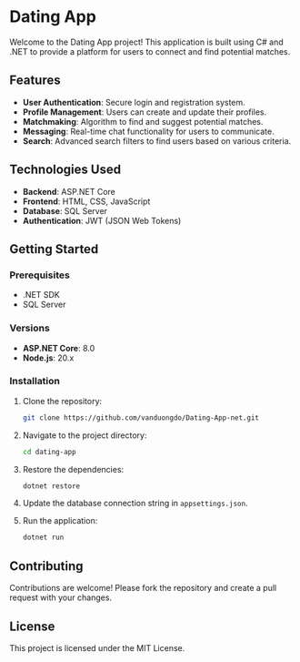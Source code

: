 # Dating App

Welcome to the Dating App project! This application is built using C# and .NET to provide a platform for users to connect and find potential matches.

## Features

- **User Authentication**: Secure login and registration system.
- **Profile Management**: Users can create and update their profiles.
- **Matchmaking**: Algorithm to find and suggest potential matches.
- **Messaging**: Real-time chat functionality for users to communicate.
- **Search**: Advanced search filters to find users based on various criteria.

## Technologies Used

- **Backend**: ASP.NET Core
- **Frontend**: HTML, CSS, JavaScript
- **Database**: SQL Server
- **Authentication**: JWT (JSON Web Tokens)

## Getting Started

### Prerequisites

- .NET SDK
- SQL Server


### Versions

- **ASP.NET Core**: 8.0
- **Node.js**: 20.x


### Installation

1. Clone the repository:
    ```bash
    git clone https://github.com/vanduongdo/Dating-App-net.git
    ```
2. Navigate to the project directory:
    ```bash
    cd dating-app
    ```
3. Restore the dependencies:
    ```bash
    dotnet restore
    ```
4. Update the database connection string in `appsettings.json`.

5. Run the application:
    ```bash
    dotnet run
    ```

## Contributing

Contributions are welcome! Please fork the repository and create a pull request with your changes.

## License

This project is licensed under the MIT License.